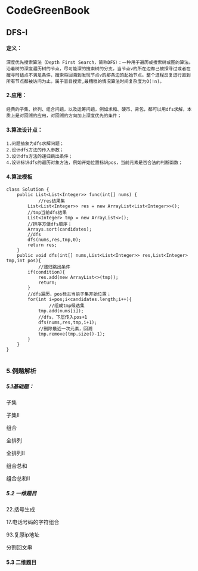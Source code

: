 # CodeGreenBook

## DFS-I

#### 定义：

```
深度优先搜索算法（Depth First Search，简称DFS）：一种用于遍历或搜索树或图的算法。 沿着树的深度遍历树的节点，尽可能深的搜索树的分支。当节点v的所在边都己被探寻过或者在搜寻时结点不满足条件，搜索将回溯到发现节点v的那条边的起始节点。整个进程反复进行直到所有节点都被访问为止。属于盲目搜索,最糟糕的情况算法时间复杂度为O(!n)。
```

#### 2.应用：

```
经典的子集、排列、组合问题，以及运筹问题，例如求和、硬币、背包，都可以用dfs求解，本质上是对回溯的应用，对回溯的方向加上深度优先的条件；
```

#### 3.算法设计点：

```
1.问题抽象为dfs求解问题；
2.设计dfs方法的传入参数；
3.设计dfs方法的递归跳出条件；
4.设计标识dfs的遍历对象方法，例如开始位置标识pos，当前元素是否合法的判断函数；
```

#### 4.算法模板

```
class Solution {
    public List<List<Integer>> func(int[] nums) {
    		//res结果集
        List<List<Integer>> res = new ArrayList<List<Integer>>();
        //tmp当前dfs结果
        List<Integer> tmp = new ArrayList<>();
        //排序方便dfs顺序；
        Arrays.sort(candidates);
        //dfs
        dfs(nums,res,tmp,0);
        return res;
    }
    public void dfs(int[] nums,List<List<Integer>> res,List<Integer> tmp,int pos){
    		//递归跳出条件
        if(condition){
            res.add(new ArrayList<>(tmp));
            return;
        }
        //dfs遍历，pos标志当前子集开始位置；
        for(int i=pos;i<candidates.length;i++){
        		//组成tmp候选集
            tmp.add(nums[i]);
            //dfs，下层传入pos+1
            dfs(nums,res,tmp,i+1);
            //删除最近一次元素，回溯
            tmp.remove(tmp.size()-1);
        }
    }
}


```

### 5.例题解析

##### 5.1基础题：

子集

子集II

组合

全排列

全排列II

组合总和

组合总和II

##### 5.2 一维题目

22.括号生成

17.电话号码的字符组合

93.复原ip地址

分割回文串

#### 5.3 二维题目

